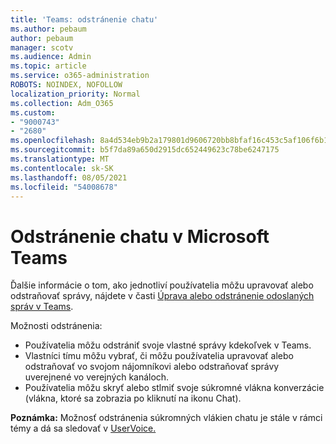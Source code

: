 ```yaml
---
title: 'Teams: odstránenie chatu'
ms.author: pebaum
author: pebaum
manager: scotv
ms.audience: Admin
ms.topic: article
ms.service: o365-administration
ROBOTS: NOINDEX, NOFOLLOW
localization_priority: Normal
ms.collection: Adm_O365
ms.custom:
- "9000743"
- "2680"
ms.openlocfilehash: 8a4d534eb9b2a179801d9606720bb8bfaf16c453c5af106f6b104fd0dc11cc9f
ms.sourcegitcommit: b5f7da89a650d2915dc652449623c78be6247175
ms.translationtype: MT
ms.contentlocale: sk-SK
ms.lasthandoff: 08/05/2021
ms.locfileid: "54008678"
---
```

# <a name="delete-a-chat-in-microsoft-teams"></a>Odstránenie chatu v Microsoft Teams

Ďalšie informácie o tom, ako jednotliví používatelia môžu upravovať alebo odstraňovať správy, nájdete v časti [Úprava alebo odstránenie odoslaných správ v Teams](https://support.office.com/article/5f1fe604-a900-4a07-b8b7-8cf70ed6b263). 

Možnosti odstránenia:

- Používatelia môžu odstrániť svoje vlastné správy kdekoľvek v Teams.
- Vlastníci tímu môžu vybrať, či môžu používatelia upravovať alebo odstraňovať vo svojom nájomníkovi alebo odstraňovať správy uverejnené vo verejných kanáloch.
- Používatelia môžu skryť alebo stlmiť svoje súkromné vlákna konverzácie (vlákna, ktoré sa zobrazia po kliknutí na ikonu Chat).

**Poznámka:** Možnosť odstránenia súkromných vlákien chatu je stále v rámci témy a dá sa sledovať v [UserVoice.](https://microsoftteams.uservoice.com/forums/555103-public/suggestions/33535006-delete-private-chat-threads) 